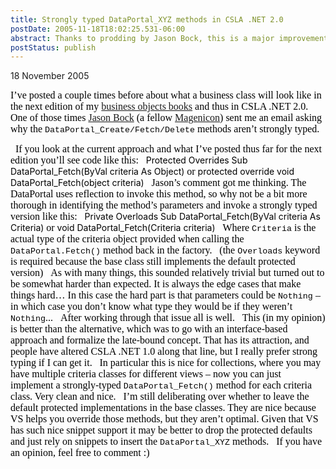 ```yaml
---
title: Strongly typed DataPortal_XYZ methods in CSLA .NET 2.0
postDate: 2005-11-18T18:02:25.531-06:00
abstract: Thanks to prodding by Jason Bock, this is a major improvement to the DataPortal
postStatus: publish
---
```

18 November 2005

<font face="Times New Roman" color="#000000" size="3">I’ve posted a couple times before about what a business class will look like in the next edition of my </font>[<font face="Times New Roman" size="3">business objects books</font>](http://www.lhotka.net/cslanet)<font face="Times New Roman" color="#000000" size="3"> and thus in CSLA .NET 2.0. One of those times </font>[<font face="Times New Roman" size="3">Jason Bock</font>](http://www.jasonbock.net/JB/Default.aspx)<font face="Times New Roman" color="#000000" size="3"> (a fellow </font>[<font face="Times New Roman" size="3">Magenicon</font>](http://www.magenic.com/)<font color="#000000"><font face="Times New Roman" size="3">) sent me an email asking why the </font><span style="FONT-SIZE: 10pt; FONT-FAMILY: 'Courier New'">DataPortal_Create/Fetch/Delete</span><font face="Times New Roman" size="3"> methods aren’t strongly typed. </font></font>

<?xml:namespace prefix = o ns = "urn:schemas-microsoft-com:office:office" /><o:p><font face="Times New Roman" color="#000000" size="3">&nbsp;</font></o:p>

<font face="Times New Roman" color="#000000" size="3">If you look at the current approach and what I’ve posted thus far for the next edition you’ll see code like this:</font>

<o:p><font face="Times New Roman" color="#000000" size="3">&nbsp;</font></o:p>

<font color="#000000">Protected Overrides Sub DataPortal_Fetch(ByVal criteria As Object)<o:p></o:p></font>

<font face="Times New Roman" color="#000000" size="3">or</font>

<font color="#000000">protected override void DataPortal_Fetch(object criteria)<o:p></o:p></font>

<o:p><font face="Times New Roman" color="#000000" size="3">&nbsp;</font></o:p>

<font face="Times New Roman" color="#000000" size="3">Jason’s comment got me thinking. The DataPortal uses reflection to invoke this method, so why not be a bit more thorough in identifying the method’s parameters and invoke a strongly typed version like this:</font>

<o:p><font face="Times New Roman" color="#000000" size="3">&nbsp;</font></o:p>

<font color="#000000">Private Overloads Sub DataPortal_Fetch(ByVal criteria As Criteria)<o:p></o:p></font>

<font face="Times New Roman" color="#000000" size="3">or</font>

<font color="#000000">void DataPortal_Fetch(Criteria criteria)<o:p></o:p></font>

<o:p><font face="Times New Roman" color="#000000" size="3">&nbsp;</font></o:p>

<font color="#000000"><font face="Times New Roman" size="3">Where </font><span style="FONT-SIZE: 10pt; FONT-FAMILY: 'Courier New'">Criteria</span><font face="Times New Roman" size="3"> is the actual type of the criteria object provided when calling the </font><span style="FONT-SIZE: 10pt; FONT-FAMILY: 'Courier New'">DataPortal.Fetch()</span><font face="Times New Roman" size="3"> method back in the factory.</font></font>

<o:p><font face="Times New Roman" color="#000000" size="3">&nbsp;</font></o:p>

<font color="#000000"><font face="Times New Roman" size="3">(the </font><span style="FONT-SIZE: 10pt; FONT-FAMILY: 'Courier New'">Overloads</span><font face="Times New Roman" size="3"> keyword is required because the base class still implements the default protected version)</font></font>

<o:p><font face="Times New Roman" color="#000000" size="3">&nbsp;</font></o:p>

<font color="#000000"><font face="Times New Roman" size="3">As with many things, this sounded relatively trivial but turned out to be somewhat harder than expected. It is always the edge cases that make things hard… In this case the hard part is that parameters could be </font><span class="NormalCourierNewChar"><span style="FONT-SIZE: 10pt; FONT-FAMILY: 'Courier New'">Nothing</span></span><font face="Times New Roman" size="3"> – in which case you don’t know what type they would be if they weren’t </font><span style="FONT-SIZE: 10pt; FONT-FAMILY: 'Courier New'">Nothing</span><font face="Times New Roman" size="3">...</font></font>

<o:p><font face="Times New Roman" color="#000000" size="3">&nbsp;</font></o:p>

<font face="Times New Roman" color="#000000" size="3">After working through that issue all is well.</font>

<o:p><font face="Times New Roman" color="#000000" size="3">&nbsp;</font></o:p>

<font face="Times New Roman" color="#000000" size="3">This (in my opinion) is better than the alternative, which was to go with an interface-based approach and formalize the late-bound concept. That has its attraction, and people have altered CSLA .NET 1.0 along that line, but I really prefer strong typing if I can get it.</font>

<o:p><font face="Times New Roman" color="#000000" size="3">&nbsp;</font></o:p>

<font color="#000000"><font face="Times New Roman" size="3">In particular this is nice for collections, where you may have multiple criteria classes for different views – now you can just implement a strongly-typed </font><span style="FONT-SIZE: 10pt; FONT-FAMILY: 'Courier New'">DataPortal_Fetch()</span><font face="Times New Roman" size="3"> method for each criteria class. Very clean and nice.</font></font>

<o:p><font face="Times New Roman" color="#000000" size="3">&nbsp;</font></o:p>

<font color="#000000"><font face="Times New Roman" size="3">I’m still deliberating over whether to leave the default protected implementations in the base classes. They are nice because VS helps you override those methods, but they aren’t optimal. Given that VS has such nice snippet support it may be better to drop the protected defaults and just rely on snippets to insert the </font><span style="FONT-SIZE: 10pt; FONT-FAMILY: 'Courier New'">DataPortal_XYZ</span><font face="Times New Roman" size="3"> methods.</font></font>

<o:p><font face="Times New Roman" color="#000000" size="3">&nbsp;</font></o:p>

<font face="Times New Roman" color="#000000" size="3">If you have an opinion, feel free to comment :)</font>
